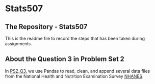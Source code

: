# Stats507
## The Repository - Stats507
This is the readme file to record the steps that has been taken during assignments.

## About the Question 3 in Problem Set 2
In [PS2_Q3](./PS2_Question3.ipynb), we use Pandas to read, clean, and append several data files from the National Health and Nutrition Examination Survey [NHANES](https://www.cdc.gov/nchs/nhanes/index.htm).
